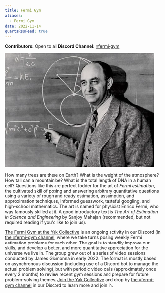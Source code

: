 ```yaml
---
title: Fermi Gym
aliases:
  - Fermi Gym
date: 2022-11-14
quartsRssFeed: true
---
```

**Contributors:** Open to all
**Discord Channel:** [⌗fermi-gym](https://discord.com/channels/692111190851059762/977352527995625492)

![Enrico Fermi. Image from the Atomic Heritage Foundation.](../assets/Enrico%20Fermi.webp)

How many trees are there on Earth? What is the weight of the atmosphere? How tall can a mountain be? What is the total length of DNA in a human cell? Questions like this are perfect fodder for the art of *Fermi estimation*, the cultivated skill of posing and answering arbitrary quantitative questions using a variety of rough and ready estimation, assumption, and approximation techniques, informed guesswork, tasteful googling, and high-school mathematics. The art is named for physicist Enrico Fermi, who was famously skilled at it. A good introductory text is *The Art of Estimation in Science and Engineering* by Sanjoy Mahajan (recommended, but not required reading if you'd like to join us).

[The Fermi Gym at the Yak Collective](https://roamresearch.com/#/app/ArtOfGig/page/5PUOsBe4i) is an ongoing activity in our Discord (in [the ⌗fermi-gym channel](https://discord.com/channels/692111190851059762/977352527995625492)) where we take turns posing weekly Fermi estimation problems for each other. The goal is to steadily improve our skills, and develop a better, and more quantitative appreciation for the universe we live in. The group grew out of a series of video sessions conducted by James Giamonna in early 2022. The format is mostly based on asynchronous discussion (including use of a Discord bot to manage the actual problem solving), but with periodic video calls (approximately once every 2 months) to review recent gym sessions and prepare for future problem-solving themes. [Join the Yak Collective](../join.md) and drop by [the ⌗fermi-gym channel](https://discord.com/channels/692111190851059762/977352527995625492) in our Discord to learn more and join in.
